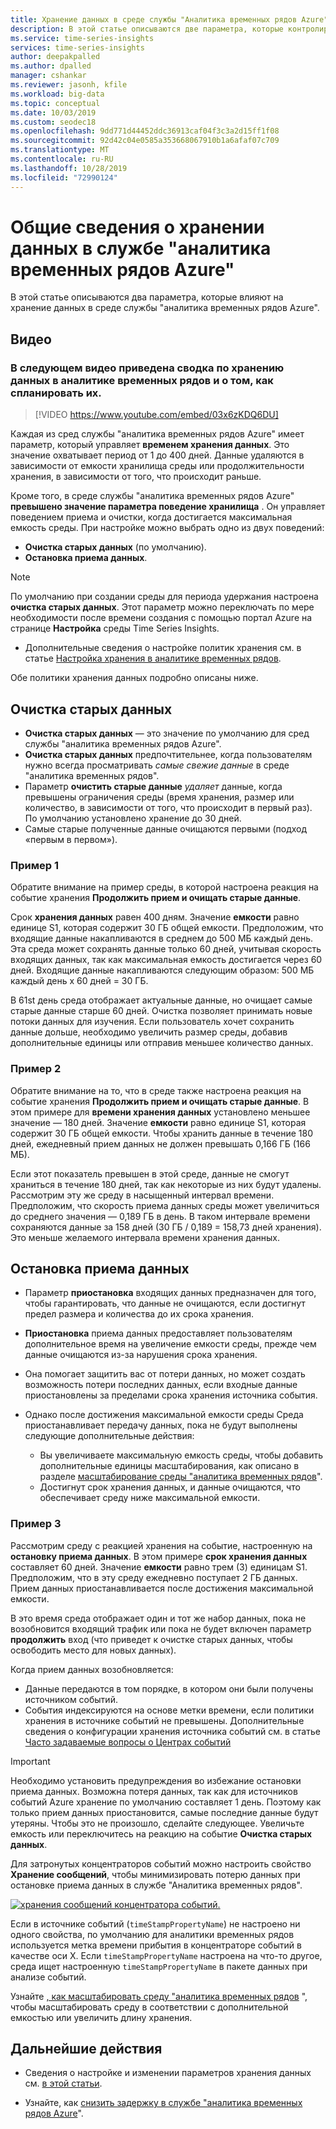 ```yaml
---
title: Хранение данных в среде службы "Аналитика временных рядов Azure" | Документация Майкрософт
description: В этой статье описываются две параметра, которые контролируют хранение данных в среде службы "Аналитика временных рядов Azure".
ms.service: time-series-insights
services: time-series-insights
author: deepakpalled
ms.author: dpalled
manager: cshankar
ms.reviewer: jasonh, kfile
ms.workload: big-data
ms.topic: conceptual
ms.date: 10/03/2019
ms.custom: seodec18
ms.openlocfilehash: 9dd771d44452ddc36913caf04f3c3a2d15ff1f08
ms.sourcegitcommit: 92d42c04e0585a353668067910b1a6afaf07c709
ms.translationtype: MT
ms.contentlocale: ru-RU
ms.lasthandoff: 10/28/2019
ms.locfileid: "72990124"
---
```

# <a name="understand-data-retention-in-azure-time-series-insights"></a>Общие сведения о хранении данных в службе "аналитика временных рядов Azure"

В этой статье описываются два параметра, которые влияют на хранение данных в среде службы "аналитика временных рядов Azure".

## <a name="video"></a>Видео

### <a name="the-following-video-summarizes-time-series-insights-data-retention-and-how-to-plan-for-itbr"></a>В следующем видео приведена сводка по хранению данных в аналитике временных рядов и о том, как спланировать их.</br>

> [!VIDEO https://www.youtube.com/embed/03x6zKDQ6DU]

Каждая из сред службы "аналитика временных рядов Azure" имеет параметр, который управляет **временем хранения данных**. Это значение охватывает период от 1 до 400 дней. Данные удаляются в зависимости от емкости хранилища среды или продолжительности хранения, в зависимости от того, что происходит раньше.

Кроме того, в среде службы "аналитика временных рядов Azure" **превышено значение параметра поведение хранилища** . Он управляет поведением приема и очистки, когда достигается максимальная емкость среды. При настройке можно выбрать одно из двух поведений:

- **Очистка старых данных** (по умолчанию).  
- **Остановка приема данных**.

> [!NOTE]
> По умолчанию при создании среды для периода удержания настроена **очистка старых данных**. Этот параметр можно переключать по мере необходимости после времени создания с помощью портал Azure на странице **Настройка** среды Time Series Insights.
> * Дополнительные сведения о настройке политик хранения см. в статье [Настройка хранения в аналитике временных рядов](time-series-insights-how-to-configure-retention.md).

Обе политики хранения данных подробно описаны ниже.

## <a name="purge-old-data"></a>Очистка старых данных

- **Очистка старых данных** — это значение по умолчанию для сред службы "аналитика временных рядов Azure".  
- **Очистка старых данных** предпочтительнее, когда пользователям нужно всегда просматривать *самые свежие данные* в среде "аналитика временных рядов".
- Параметр **очистить старые данные** *удаляет* данные, когда превышены ограничения среды (время хранения, размер или количество, в зависимости от того, что происходит в первый раз). По умолчанию установлено хранение до 30 дней.
- Самые старые полученные данные очищаются первыми (подход «первым в первом»).

### <a name="example-one"></a>Пример 1

Обратите внимание на пример среды, в которой настроена реакция на событие хранения **Продолжить прием и очищать старые данные**.

Срок **хранения данных** равен 400 дням. Значение **емкости** равно единице S1, которая содержит 30 ГБ общей емкости. Предположим, что входящие данные накапливаются в среднем до 500 МБ каждый день. Эта среда может сохранять данные только 60 дней, учитывая скорость входящих данных, так как максимальная емкость достигается через 60 дней. Входящие данные накапливаются следующим образом: 500 МБ каждый день x 60 дней = 30 ГБ.

В 61st день среда отображает актуальные данные, но очищает самые старые данные старше 60 дней. Очистка позволяет принимать новые потоки данных для изучения. Если пользователь хочет сохранить данные дольше, необходимо увеличить размер среды, добавив дополнительные единицы или отправив меньшее количество данных.  

### <a name="example-two"></a>Пример 2

Обратите внимание на то, что в среде также настроена реакция на событие хранения **Продолжить прием и очищать старые данные**. В этом примере для **времени хранения данных** установлено меньшее значение — 180 дней. Значение **емкости** равно единице S1, которая содержит 30 ГБ общей емкости. Чтобы хранить данные в течение 180 дней, ежедневный прием данных не должен превышать 0,166 ГБ (166 МБ).  

Если этот показатель превышен в этой среде, данные не смогут храниться в течение 180 дней, так как некоторые из них будут удалены. Рассмотрим эту же среду в насыщенный интервал времени. Предположим, что скорость приема данных среды может увеличиться до среднего значения — 0,189 ГБ в день. В таком интервале времени сохраняются данные за 158 дней (30 ГБ / 0,189 = 158,73 дней хранения). Это меньше желаемого интервала времени хранения данных.

## <a name="pause-ingress"></a>Остановка приема данных

- Параметр **приостановка** входящих данных предназначен для того, чтобы гарантировать, что данные не очищаются, если достигнут предел размера и количества до их срока хранения.  
- **Приостановка** приема данных предоставляет пользователям дополнительное время на увеличение емкости среды, прежде чем данные очищаются из-за нарушения срока хранения.
- Она помогает защитить вас от потери данных, но может создать возможность потери последних данных, если входные данные приостановлены за пределами срока хранения источника события.
- Однако после достижения максимальной емкости среды Среда приостанавливает передачу данных, пока не будут выполнены следующие дополнительные действия:

   - Вы увеличиваете максимальную емкость среды, чтобы добавить дополнительные единицы масштабирования, как описано в разделе [масштабирование среды "аналитика временных рядов](time-series-insights-how-to-scale-your-environment.md)".
   - Достигнут срок хранения данных, и данные очищаются, что обеспечивает среду ниже максимальной емкости.

### <a name="example-three"></a>Пример 3

Рассмотрим среду с реакцией хранения на событие, настроенную на **остановку приема данных**. В этом примере **срок хранения данных** составляет 60 дней. Значение **емкости** равно трем (3) единицам S1. Предположим, что в эту среду ежедневно поступает 2 ГБ данных. Прием данных приостанавливается после достижения максимальной емкости.

В это время среда отображает один и тот же набор данных, пока не возобновится входящий трафик или пока не будет включен параметр **продолжить** вход (что приведет к очистке старых данных, чтобы освободить место для новых данных).

Когда прием данных возобновляется:

- Данные передаются в том порядке, в котором они были получены источником событий.
- События индексируются на основе метки времени, если политики хранения в источнике событий не превышены. Дополнительные сведения о конфигурации хранения источника событий см. в статье [Часто задаваемые вопросы о Центрах событий](../event-hubs/event-hubs-faq.md)

> [!IMPORTANT]
> Необходимо установить предупреждения во избежание остановки приема данных. Возможна потеря данных, так как для источников событий Azure хранение по умолчанию составляет 1 день. Поэтому как только прием данных приостановится, самые последние данные будут утеряны. Чтобы это не произошло, сделайте следующее. Увеличьте емкость или переключитесь на реакцию на событие **Очистка старых данных**.

Для затронутых концентраторов событий можно настроить свойство **Хранение сообщений**, чтобы минимизировать потерю данных при остановке приема данных в службе "Аналитика временных рядов".

[![хранения сообщений концентратора событий.](media/time-series-insights-contepts-retention/event-hub-retention.png)](media/time-series-insights-contepts-retention/event-hub-retention.png#lightbox)

Если в источнике событий (`timeStampPropertyName`) не настроено ни одного свойства, по умолчанию для аналитики временных рядов используется метка времени прибытия в концентраторе событий в качестве оси X. Если `timeStampPropertyName` настроена на что-то другое, среда ищет настроенную `timeStampPropertyName` в пакете данных при анализе событий.

Узнайте [, как масштабировать среду "аналитика временных рядов](time-series-insights-how-to-scale-your-environment.md) ", чтобы масштабировать среду в соответствии с дополнительной емкостью или увеличить длину хранения.

## <a name="next-steps"></a>Дальнейшие действия

- Сведения о настройке и изменении параметров хранения данных см. [в этой статьи](time-series-insights-how-to-configure-retention.md).

- Узнайте, как [снизить задержку в службе "аналитика временных рядов Azure](time-series-insights-environment-mitigate-latency.md)".
